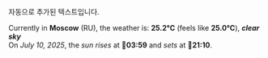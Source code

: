 
자동으로 추가된 텍스트입니다.

<!--START_SECTION:weather:moscow-->
Currently in **Moscow** (RU), the weather is: **25.2°C** (feels like **25.0°C**), ***clear sky***<br/>
On *July 10, 2025*, the *sun rises* at 🌅**03:59** and *sets* at 🌇**21:10**.
<!--END_SECTION:weather-->
